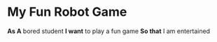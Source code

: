 # My Fun Robot Game 

**As A** bored student 
**I want** to play a fun game
**So that** I am entertained 
